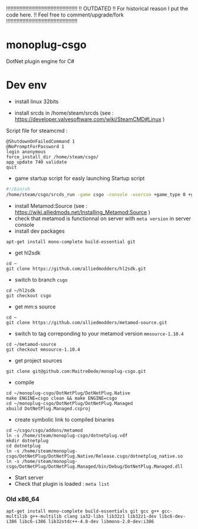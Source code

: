 !!!!!!!!!!!!!!!!!!!!!!!!!!!!!!!!!!!!!!!!!!!!!!!!
!! OUTDATED 
!! For historical reason I put the code here.
!! Feel free to comment/upgrade/fork
!!!!!!!!!!!!!!!!!!!!!!!!!!!!!!!!!!!!!!!!!!!!!!!!

# monoplug-csgo
DotNet plugin engine for C#

# Dev env

- install linux 32bits

- install srcds in /home/steam/srcds (see : https://developer.valvesoftware.com/wiki/SteamCMD#Linux )
  
Script file for steamcmd :
```
@ShutdownOnFailedCommand 1
@NoPromptForPassword 1
login anonymous
force_install_dir /home/steam/csgo/
app_update 740 validate
quit
```
- game startup script for easly launching
Startup script
```bash
#!/bin/sh
/home/steam/csgo/srcds_run -game csgo -console -usercon +game_type 0 +game_mode 0 +mapgroup mg_active +map de_dust2 +sv_password dtc -debug +sv_hibernate_when_empty 0 +bot_quota_mode fill +bot_join_after_player 0 +log on
```
- install Metamod:Source (see : https://wiki.alliedmods.net/Installing_Metamod:Source )
- check that metamod is functionnal on server with `meta version` in server console
- install dev packages
```
apt-get install mono-complete build-essential git
```
- get hl2sdk
```
cd ~
git clone https://github.com/alliedmodders/hl2sdk.git
```
- switch to branch `csgo`
```
cd ~/hl2sdk
git checkout csgo
```
- get mm:s source
```
cd ~
git clone https://github.com/alliedmodders/metamod-source.git
```
- switch to tag correponding to your metamod version `mmsource-1.10.4`
```
cd ~/metamod-source
git checkout mmsource-1.10.4
```
- get project sources
```
git clone git@github.com:MaitreDede/monoplug-csgo.git
```
- compile
```
cd ~/monoplug-csgo/DotNetPlug/DotNetPlug.Native
make ENGINE=csgo clean && make ENGINE=csgo
cd ~/monoplug-csgo/DotNetPlug/DotNetPlug.Managed
xbuild DotNetPlug.Managed.csproj
```
- create symbolic link to compiled binaries
```
cd ~/csgo/csgo/addons/metamod
ln -s /home/steam/monoplug-csgo/dotnetplug.vdf
mkdir dotnetplug
cd dotnetplug
ln -s /home/steam/monoplug-csgo/DotNetPlug/DotNetPlug.Native/Release.csgo/dotnetplug_native.so
ln -s /home/steam/monoplug-csgo/DotNetPlug/DotNetPlug.Managed/bin/Debug/DotNetPlug.Managed.dll
```
- Start server
- Check that plugin is loaded : `meta list`

### Old x86_64
```
apt-get install mono-complete build-essentials git gcc g++ gcc-multilib g++-multilib clang ia32-libs lib32z1 lib32z1-dev libc6-dev-i386 libc6-i386 lib32stdc++-4.8-dev libmono-2.0-dev:i386
```
